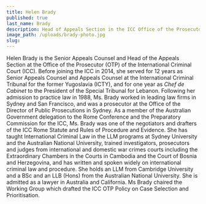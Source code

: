 ```yaml
---
title: Helen Brady
published: true
last_name: Brady
description: Head of Appeals Section in the ICC Office of the Prosecutors
image_path: /uploads/brady-photo.jpg
slug:
---
```



Helen Brady is the Senior Appeals Counsel and Head of the Appeals Section at the Office of the Prosecutor (OTP) of the International Criminal Court (ICC). Before joining the ICC in 2014, she served for 12 years as Senior Appeals Counsel and Appeals Counsel at the International Criminal Tribunal for the former Yugoslavia (ICTY), and for one year as *Chef de Cabinet* to the President of the Special Tribunal for Lebanon. Following her admission to practice law in 1988, Ms. Brady worked in leading law firms in Sydney and San Francisco, and was a prosecutor at the Office of the Director of Public Prosecutions in Sydney. As a member of the Australian Government delegation to the Rome Conference and the Preparatory Commission for the ICC, Ms. Brady was one of the negotiators and drafters of the ICC Rome Statute and Rules of Procedure and Evidence. She has taught International Criminal Law in the LLM programs at Sydney University and the Australian National University, trained investigators, prosecutors and judges from international and domestic war crimes courts including the Extraordinary Chambers in the Courts in Cambodia and the Court of Bosnia and Herzegovina, and has written and spoken widely on international criminal law and procedure. She holds an LLM from Cambridge University and a BSc and an LLB (Hons) from the Australian National University. She is admitted as a lawyer in Australia and California. Ms Brady chaired the Working Group which drafted the ICC OTP Policy on Case Selection and Prioritisation.&nbsp;